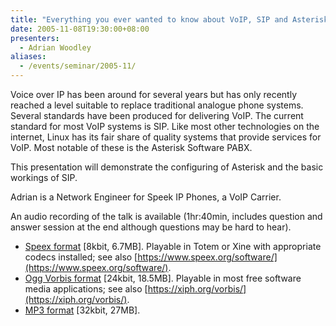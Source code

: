 ```yaml
---
title: "Everything you ever wanted to know about VoIP, SIP and Asterisk, but didn't know who to phone"
date: 2005-11-08T19:30:00+08:00
presenters:
  - Adrian Woodley
aliases:
  - /events/seminar/2005-11/
---
```


Voice over IP has been around for several years but has only recently
reached a level suitable to replace traditional analogue phone systems.
Several standards have been produced for delivering VoIP. The current
standard for most VoIP systems is SIP. Like most other technologies on
the internet, Linux has its fair share of quality systems that provide
services for VoIP. Most notable of these is the Asterisk Software PABX.

<!--more-->

This presentation will demonstrate the configuring of Asterisk and the
basic workings of SIP.

Adrian is a Network Engineer for Speek IP Phones, a VoIP Carrier.

<!-- **Where:** Open Source WA Demo Centre, Tech Park -->

An audio recording of the talk is available (1hr:40min, includes
question and answer session at the end although questions may be hard to
hear).

-   [Speex format][speex] \[8kbit, 6.7MB\]. Playable in Totem or Xine
    with appropriate codecs installed; see also
    [https://www.speex.org/software/](https://www.speex.org/software/).
-   [Ogg Vorbis format][vorbis] \[24kbit, 18.5MB\]. Playable in most
    free software media applications; see also
    [https://xiph.org/vorbis/](https://xiph.org/vorbis/).
-   [MP3 format][mp3] \[32kbit, 27MB\].

[speex]: https://web.archive.org/web/20080906105318/http://www.plug.org.au/talks/2005-11-Adrian-Woodley-VoIP.spx
[vorbis]: https://web.archive.org/web/20080906105318/http://www.plug.org.au/talks/2005-11-Adrian-Woodley-VoIP.ogg
[mp3]: https://web.archive.org/web/20080906105318/http://www.plug.org.au/talks/2005-11-Adrian-Woodley-VoIP.mp3

